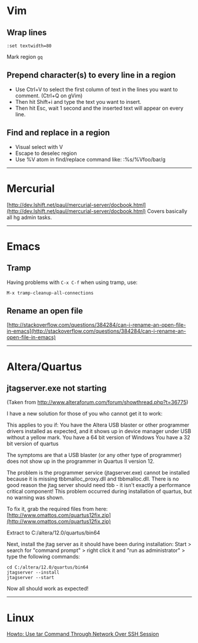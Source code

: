 # Vim

## Wrap lines
    :set textwidth=80
Mark region `gq`

## Prepend character(s) to every line in a region
* Use Ctrl+V to select the first column of text in the lines you want to comment.
  (Ctrl+Q on gVim)
* Then hit Shift+i and type the text you want to insert.
* Then hit Esc, wait 1 second and the inserted text will appear on every line.

## Find and replace in a region
* Visual select with V
* Escape to deselec region
* Use \%V atom in find/replace command like: :%s/\%Vfoo/bar/g    

---
# Mercurial

[http://dev.lshift.net/paul/mercurial-server/docbook.html](http://dev.lshift.net/paul/mercurial-server/docbook.html)
Covers basically all hg admin tasks. 

---
# Emacs

## Tramp
Having problems with ```C-x C-f``` when using tramp, use:

    M-x tramp-cleanup-all-connections

## Rename an open file
[http://stackoverflow.com/questions/384284/can-i-rename-an-open-file-in-emacs](http://stackoverflow.com/questions/384284/can-i-rename-an-open-file-in-emacs)

---
# Altera/Quartus

## jtagserver.exe not starting

(Taken from http://www.alteraforum.com/forum/showthread.php?t=36775)

I have a new solution for those of you who cannot get it to work:

This applies to you if: You have the Altera USB blaster or other programmer
drivers installed as expected, and it shows up in device manager under USB
without a yellow mark. You have a 64 bit version of Windows You have a 32 bit
version of quartus

The symptoms are that a USB blaster (or any other type of programmer) does not
show up in the programmer in Quartus II version 12.

The problem is the programmer service (jtagserver.exe) cannot be installed
because it is missing tbbmalloc_proxy.dll and tbbmalloc.dll. There is no good
reason the jtag server should need tbb - it isn't exactly a performance critical
component! This problem occurred during installation of quartus, but no warning
was shown.

To fix it, grab the required files from here:
[http://www.omattos.com/quartus12fix.zip](http://www.omattos.com/quartus12fix.zip)

Extract to C:/altera/12.0/quartus/bin64

Next, install the jtag server as it should have been during installation: 
Start > search for "command prompt" > right click it and "run as administrator" > type
the following commands:

    cd C:/altera/12.0/quartus/bin64
    jtagserver --install
    jtagserver --start

Now all should work as expected!

---
# Linux
[Howto: Use tar Command Through Network Over SSH Session](http://www.cyberciti.biz/faq/howto-use-tar-command-through-network-over-ssh-session/)
